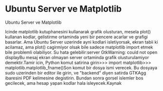 # Ubuntu Server ve Matplotlib


Ubuntu Server ve Matplotlib



Icinde matplotlib kutuphanesini kullanarak grafik olusturan, mesela plot() kullanan kodlar, gelistirme ortaminda yeni bir pencere acarlar ve grafigi basarlar. Ama Ubuntu Server uzerinde ayni kodlari isletiyorsak, ekran tabii ki acilamaz, ama plot() cagirmiyor olsak bile sadece matplotlib import etmek bile problemli olabiliyor. Su hata gelebilir:server GtkWarning: could not open displayBu mesaj ekran olmayan server ortaminda grafik olusturulamiyor demektir.Tamir icin, Python komut satirina girin>>> import matplotlib>>> matplotlib.matplotlib_fname()Son komut bir dosya ismi verecek. Bu dosyaya sudo uzerinden bir editor  ile girin, ve "backend" diyen satirda GTKAgg ibaresini  PDF kelimesine degistirin. Bundan sonra gorsel islemler bos gecilecek, ama hesap yapan kodlar hala isleyecek.Kaynak




